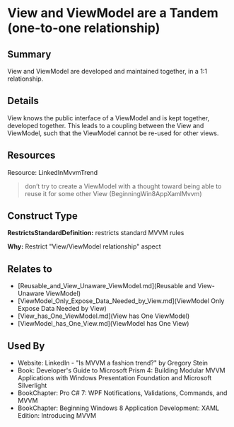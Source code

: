 # View and ViewModel are a Tandem (one-to-one relationship)

## Summary
View and ViewModel are developed and maintained together, in a 1:1 relationship.

## Details
View knows the public interface of a ViewModel and is kept together, developed together. This leads to a coupling between the View and ViewModel, such that the ViewModel cannot be re-used for other views.

## Resources
Resource: LinkedInMvvmTrend
> don’t try to create a ViewModel with a thought toward being able to reuse it for some other View (BeginningWin8AppXamlMvvm)


## Construct Type

**RestrictsStandardDefinition:** restricts standard MVVM rules

**Why:** Restrict "View/ViewModel relationship" aspect



## Relates to

* [Reusable_and_View_Unaware_ViewModel.md](Reusable and View-Unaware ViewModel)
* [ViewModel_Only_Expose_Data_Needed_by_View.md](ViewModel Only Expose Data Needed by View)
* [View_has_One_ViewModel.md](View has One ViewModel)
* [ViewModel_has_One_View.md](ViewModel has One View)

## Used By
* Website: LinkedIn - "Is MVVM a fashion trend?" by Gregory Stein
* Book: Developer's Guide to Microsoft Prism 4: Building Modular MVVM Applications with Windows Presentation Foundation and Microsoft Silverlight
* BookChapter: Pro C# 7: WPF Notifications, Validations, Commands, and MVVM
* BookChapter: Beginning Windows 8 Application Development: XAML Edition: Introducing MVVM

